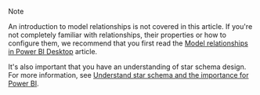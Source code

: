> [!NOTE]
> An introduction to model relationships is not covered in this article. If you're not completely familiar with relationships, their properties or how to configure them, we recommend that you first read the [Model relationships in Power BI Desktop](../../transform-model/desktop-relationships-understand.md) article.
>
> It's also important that you have an understanding of star schema design. For more information, see [Understand star schema and the importance for Power BI](../star-schema.md).
